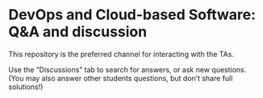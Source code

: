 # DevOps and Cloud-based Software: Q&A and discussion

This repository is the preferred channel for interacting with the TAs.

Use the “Discussions” tab to search for answers, or ask new questions.
(You may also answer other students questions, but don’t share full solutions!)
